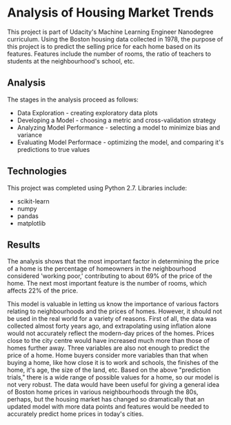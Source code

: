 # Analysis of Housing Market Trends

This project is part of Udacity's Machine Learning Engineer Nanodegree curriculum. Using the Boston housing data collected in 1978, the purpose of this project is to predict the selling price for each home based on its features. Features include the number of rooms, the ratio of teachers to students at the neighbourhood's school, etc. 

## Analysis

The stages in the analysis proceed as follows:
* Data Exploration - creating exploratory data plots
* Developing a Model - choosing a metric and cross-validation strategy
* Analyzing Model Performance - selecting a model to minimize bias and variance
* Evaluating Model Performace - optimizing the model, and comparing it's predictions to true values

## Technologies

This project was completed using Python 2.7. Libraries include:
* scikit-learn
* numpy
* pandas
* matplotlib

## Results

The analysis shows that the most important factor in determining the price of a home is the percentage of homeowners in the neighbourhood considered 'working poor,' contributing to about 69% of the price of the home. The next most important feature is the number of rooms, which affects 22% of the price.

This model is valuable in letting us know the importance of various factors relating to neighbourhoods and the prices of homes. However, it should not be used in the real world for a variety of reasons. First of all, the data was collected almost forty years ago, and extrapolating using inflation alone would not accurately reflect the modern-day prices of the homes. Prices close to the city centre would have increased much more than those of homes further away. Three variables are also not enough to predict the price of a home. Home buyers consider more variables than that when buying a home, like how close it is to work and schools, the finishes of the home, it's age, the size of the land, etc. Based on the above "prediction trials," there is a wide range of possible values for a home, so our model is not very robust. The data would have been useful for giving a general idea of Boston home prices in various neighbourhoods through the 80s, perhaps, but the housing market has changed so dramatically that an updated model with more data points and features would be needed to accurately predict home prices in today's cities.
